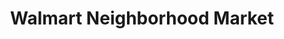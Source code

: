 ---
title: "Walmart Neighborhood Market"
url: /carmichael/walmart-neighborhood-market/
shop: Supermarkt
---